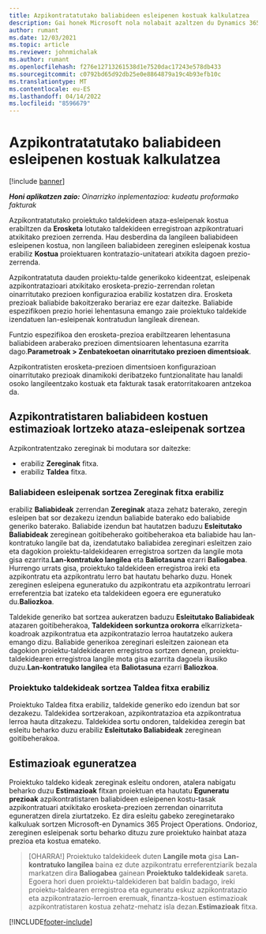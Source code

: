 ```yaml
---
title: Azpikontratatutako baliabideen esleipenen kostuak kalkulatzea
description: Gai honek Microsoft nola nolabait azaltzen du Dynamics 365 Project Operations azpikontratatutako baliabideen esleipenen kostuen estimazioa kalkulatzen du.
author: rumant
ms.date: 12/03/2021
ms.topic: article
ms.reviewer: johnmichalak
ms.author: rumant
ms.openlocfilehash: f276e12713261538d1e7520dac17243e578db433
ms.sourcegitcommit: c0792bd65d92db25e0e8864879a19c4b93efb10c
ms.translationtype: MT
ms.contentlocale: eu-ES
ms.lasthandoff: 04/14/2022
ms.locfileid: "8596679"
---
```

# <a name="cost-estimation-of-subcontracted-resource-assignments"></a>Azpikontratatutako baliabideen esleipenen kostuak kalkulatzea

[!include [banner](../../includes/dataverse-preview.md)]

_**Honi aplikatzen zaio:** Oinarrizko inplementazioa: kudeatu proformako fakturak_

Azpikontratatutako proiektuko taldekideen ataza-esleipenak kostua erabiltzen da **Erosketa** lotutako taldekideen erregistroan azpikontratuari atxikitako prezioen zerrenda. Hau desberdina da langileen baliabideen esleipenen kostua, non langileen baliabideen zereginen esleipenak kostua erabiliz **Kostua** proiektuaren kontratazio-unitateari atxikita dagoen prezio-zerrenda. 

Azpikontratatuta dauden proiektu-talde generikoko kideentzat, esleipenak azpikontratazioari atxikitako erosketa-prezio-zerrendan roletan oinarritutako prezioen konfigurazioa erabiliz kostatzen dira. Erosketa prezioak baliabide bakoitzerako berariaz ere ezar daitezke. Baliabide espezifikoen prezio horiei lehentasuna emango zaie proiektuko taldekide izendatuen lan-esleipenak kontratudun langileak direnean. 

Funtzio espezifikoa den erosketa-prezioa erabiltzearen lehentasuna baliabideen araberako prezioen dimentsioaren lehentasuna ezarrita dago.**Parametroak > Zenbatekoetan oinarritutako prezioen dimentsioak**.

Azpikontratisten erosketa-prezioen dimentsioen konfigurazioan oinarritutako prezioak dinamikoki deribatzeko funtzionalitate hau lanaldi osoko langileentzako kostuak eta fakturak tasak eratorritakoaren antzekoa da. 

## <a name="creating-task-assignments-for-getting-cost-estimates-of-subcontractor-resources"></a>Azpikontratistaren baliabideen kostuen estimazioak lortzeko ataza-esleipenak sortzea

Azpikontratentzako zereginak bi modutara sor daitezke: 
- erabiliz **Zereginak** fitxa.
- erabiliz **Taldea** fitxa.

### <a name="creating-resources-assignments-using-the-tasks-tab"></a>Baliabideen esleipenak sortzea Zereginak fitxa erabiliz
erabiliz **Baliabideak** zerrendan **Zereginak** ataza zehatz baterako, zeregin esleipen bat sor dezakezu izendun baliabide baterako edo baliabide generiko baterako. Baliabide izendun bat hautatzen baduzu **Esleitutako Baliabideak** zereginean goitibeherako goitibeherakoa eta baliabide hau lan-kontratuko langile bat da, izendatutako baliabidea zereginari esleitzen zaio eta dagokion proiektu-taldekidearen erregistroa sortzen da langile mota gisa ezarrita.**Lan-kontratuko langilea** eta **Baliotasuna** ezarri **Baliogabea**. Hurrengo urrats gisa, proiektuko taldekideen erregistroa ireki eta azpikontratu eta azpikontratu lerro bat hautatu beharko duzu. Honek zereginen esleipena eguneratuko du azpikontratu eta azpikontratu lerroari erreferentzia bat izateko eta taldekideen egoera ere eguneratuko du.**Baliozkoa**.

Taldekide generiko bat sortzea aukeratzen baduzu **Esleitutako Baliabideak** atazaren goitibeherakoa, **Taldekideen sorkuntza orokorra** elkarrizketa-koadroak azpikontratua eta azpikontratazio lerroa hautatzeko aukera emango dizu. Baliabide generikoa zereginari esleitzen zaionean eta dagokion proiektu-taldekidearen erregistroa sortzen denean, proiektu-taldekidearen erregistroa langile mota gisa ezarrita dagoela ikusiko duzu.**Lan-kontratuko langilea** eta **Baliotasuna** ezarri **Baliozkoa**.

### <a name="creating-project-team-members-using-the-team-tab"></a>Proiektuko taldekideak sortzea Taldea fitxa erabiliz
Proiektuko Taldea fitxa erabiliz, taldekide generiko edo izendun bat sor dezakezu. Taldekidea sortzerakoan, azpikontratazioa eta azpikontratua lerroa hauta ditzakezu. Taldekidea sortu ondoren, taldekidea zeregin bat esleitu beharko duzu erabiliz **Esleitutako Baliabideak** zereginean goitibeherakoa. 

## <a name="updating-estimates"></a>Estimazioak eguneratzea
Proiektuko taldeko kideak zereginak esleitu ondoren, atalera nabigatu beharko duzu **Estimazioak** fitxan proiektuan eta hautatu **Eguneratu prezioak** azpikontratistaren baliabideen esleipenen kostu-tasak azpikontratuari atxikitako erosketa-prezioen zerrendan oinarrituta eguneratzen direla ziurtatzeko. Ez dira esleitu gabeko zereginetarako kalkuluak sortzen Microsoft-en Dynamics 365 Project Operations. Ondorioz, zereginen esleipenak sortu beharko dituzu zure proiektuko hainbat ataza prezioa eta kostua emateko. 

> [OHARRA!] Proiektuko taldekideek duten **Langile mota** gisa **Lan-kontratuko langilea** baina ez dute azpikontratu erreferentziarik bezala markatzen dira **Baliogabea** gainean **Proiektuko taldekideak** sareta. Egoera hori duen proiektu-taldekideren bat baldin badago, ireki proiektu-taldearen erregistroa eta eguneratu eskuz azpikontratazio eta azpikontratazio-lerroen eremuak, finantza-kostuen estimazioak azpikontratistaren kostua zehatz-mehatz isla dezan.**Estimazioak** fitxa. 


[!INCLUDE[footer-include](../../includes/footer-banner.md)]
